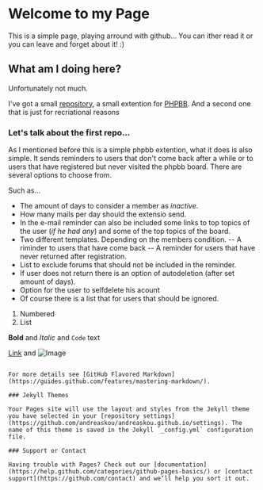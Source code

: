 # Welcome to my Page

This is a simple page, playing arround with github...
You can ither read it or you can leave and forget about it! :)

## What am I doing here?

Unfortunately not much.

I've got a small [repository](https://github.com/andreaskou/PHPBB_IUM), a small extention for [PHPBB](https://www.phpbb.com).
And a second one that is just for recriational reasons 


### Let's talk about the first repo...

As I mentioned before this is a simple phpbb extention, what it does is also simple.
It sends reminders to users that don't come back after a while or to users that have registered but never visited the phpbb board.
There are several options to choose from.

Such as...

- The amount of days to consider a member as _inactive_.
- How many mails per day should the extensio send.
- In the e-mail reminder can also be included some links to top topics of the user (_if he had any_) and some of the top topics of the board.
- Two different templates. Depending on the members condition.
-- A riminder to users that have come back
-- A reminder for users that have never returned after registration.
- List to exclude forums that should not be included in the reminder.
- If user does not return there is an option of autodeletion (after set amount of days).
- Option for the user to selfdelete his acount
- Of course there is a list that for users that should be ignored.


1. Numbered
2. List

**Bold** and _Italic_ and `Code` text

[Link](url) and ![Image](src)
```

For more details see [GitHub Flavored Markdown](https://guides.github.com/features/mastering-markdown/).

### Jekyll Themes

Your Pages site will use the layout and styles from the Jekyll theme you have selected in your [repository settings](https://github.com/andreaskou/andreaskou.github.io/settings). The name of this theme is saved in the Jekyll `_config.yml` configuration file.

### Support or Contact

Having trouble with Pages? Check out our [documentation](https://help.github.com/categories/github-pages-basics/) or [contact support](https://github.com/contact) and we’ll help you sort it out.
